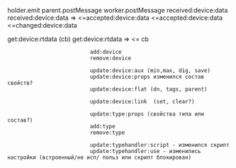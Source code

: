 
   holder.emit                parent.postMessage            worker.postMessage
  received:device:data        received:device:data => 
                                                             <=accepted:device:data
<=accepted:device:data
<=changed:device:data

  get:device:rtdata (cb)      get:device:rtdata => 
                              <= cb

                              add:device
                              remove:device

                              update:device:aux (min,max, dig, save)
                              update:device:props изменился состав свойств?
                              update:device:flat (dn, tags, parent)

                              update:device:link  (set, clear?)

                              update:type:props (свойства типа или состав?)
                              add:type
                              remove:type
                              
                              update:typehandler:script - изменился скрипт
                              update:typehandler:use - изменились настройки (встроенный/не исп/ польз или скрипт блокирован)
                              
                              
